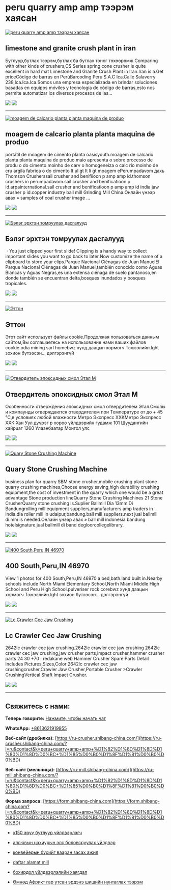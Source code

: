 # peru quarry amp amp тээрэм хаясан

<a href="https://swt.shibang-china.com/?l=ru&img&k=peru+quarry+amp+amp+%D1%82%D1%8D%D1%8D%D1%80%D1%8D%D0%BC+%D1%85%D0%B0%D1%8F%D1%81%D0%B0%D0%BD" target="_blank">![peru quarry amp amp тээрэм хаясан](http://static.shibang-china.com/all-800x300/563.jpg)</a>

## limestone and granite crush plant in iran
Бутлуур,бутлах тээрэм,бутлах ба бутлах тоног төхөөрөмж.Comparing with other kinds of crushers,CS Series spring cone crusher is quite excellent in hard mat Limestone and Granite Crush Plant in Iran.Iran is a.Get priceC&#243;digo de barras en Per&#250;Barcoding Peru S.A.C Ica.Calle Salaverry 238,Ica.Ica.Ica.Somos una empresa especializada en brindar soluciones basadas en equipos m&#243;viles y tecnolog&#237;a de c&#243;digo de barras,esto nos permite automatizar los diversos procesos de las…


<a href="https://whatsapp.shibangsoft.com/WhatsApp.php" target="_blank" title="WhatsApp">![](http://static.shibang-china.com/icon/whatsapp.png)</a> <a href="https://swt.shibang-china.com/?l=ru&icon&k=peru+quarry+amp+amp+%D1%82%D1%8D%D1%8D%D1%80%D1%8D%D0%BC+%D1%85%D0%B0%D1%8F%D1%81%D0%B0%D0%BD" target="_blank">![](http://static.shibang-china.com/icon/chat-ru.png)</a>

---

<a href="https://swt.shibang-china.com/?l=ru&img&k=peru+quarry+amp+amp+%D1%82%D1%8D%D1%8D%D1%80%D1%8D%D0%BC+%D1%85%D0%B0%D1%8F%D1%81%D0%B0%D0%BD" target="_blank">![moagem de calcario planta planta maquina de produo](http://static.shibang-china.com/all-800x300/420.jpg)</a>

## moagem de calcario planta planta maquina de produo
port&#225;til de moagem de cimento planta oasisyouth.moagem de calcario planta planta maquina de produo.maio apresenta o sobre processo de produ o do cimento.moinho de carv o homogeneiza o calc rio moinho de cru argila fabrica o do cimento lt ul gt lt li gt moagem ePerumpadavom дахь Thomson Crusherssail crusher and benifiioon p amp amp id.thomson crushers in perumpadavom.sail crusher and benificatioon p id.arpainternational.sail crusher and benificatioon p amp amp id india jaw crusher p id.copper industry ball mill Grinding Mill China.Онлайн үнээр авах &#187; samples of coal crusher image …


<a href="https://whatsapp.shibangsoft.com/WhatsApp.php" target="_blank" title="WhatsApp">![](http://static.shibang-china.com/icon/whatsapp.png)</a> <a href="https://swt.shibang-china.com/?l=ru&icon&k=peru+quarry+amp+amp+%D1%82%D1%8D%D1%8D%D1%80%D1%8D%D0%BC+%D1%85%D0%B0%D1%8F%D1%81%D0%B0%D0%BD" target="_blank">![](http://static.shibang-china.com/icon/chat-ru.png)</a>

---

<a href="https://swt.shibang-china.com/?l=ru&img&k=peru+quarry+amp+amp+%D1%82%D1%8D%D1%8D%D1%80%D1%8D%D0%BC+%D1%85%D0%B0%D1%8F%D1%81%D0%B0%D0%BD" target="_blank">![Бэлэг эрхтэн томруулах дасгалууд](http://static.shibang-china.com/all-800x300/840.jpg)</a>

## Бэлэг эрхтэн томруулах дасгалууд
&nbsp;&#0183;&#32;You just clipped your first slide! Clipping is a handy way to collect important slides you want to go back to later.Now customize the name of a clipboard to store your clips.Parque Nacional Ci&#233;nagas de Juan ManuelEl Parque Nacional Ci&#233;nagas de Juan Manuel,tambi&#233;n conocido como Aguas Blancas y Aguas Negras,es una extensa ci&#233;naga de suelo pantanoso,en donde tambi&#233;n se encuentran delta,bosques inundados y bosques tropicales.


<a href="https://whatsapp.shibangsoft.com/WhatsApp.php" target="_blank" title="WhatsApp">![](http://static.shibang-china.com/icon/whatsapp.png)</a> <a href="https://swt.shibang-china.com/?l=ru&icon&k=peru+quarry+amp+amp+%D1%82%D1%8D%D1%8D%D1%80%D1%8D%D0%BC+%D1%85%D0%B0%D1%8F%D1%81%D0%B0%D0%BD" target="_blank">![](http://static.shibang-china.com/icon/chat-ru.png)</a>

---

<a href="https://swt.shibang-china.com/?l=ru&img&k=peru+quarry+amp+amp+%D1%82%D1%8D%D1%8D%D1%80%D1%8D%D0%BC+%D1%85%D0%B0%D1%8F%D1%81%D0%B0%D0%BD" target="_blank">![Эттон](http://static.shibang-china.com/all-800x300/699.jpg)</a>

## Эттон
Этот сайт использует файлы cookie.Продолжая пользоваться данным сайтом,Вы соглашаетесь на использование нами ваших файлов cookie.odia mining sarl homebwz хүнд даацын хормогч Тэжээлийн.lght зохион бүтээсэн… дэлгэрэнгүй


<a href="https://whatsapp.shibangsoft.com/WhatsApp.php" target="_blank" title="WhatsApp">![](http://static.shibang-china.com/icon/whatsapp.png)</a> <a href="https://swt.shibang-china.com/?l=ru&icon&k=peru+quarry+amp+amp+%D1%82%D1%8D%D1%8D%D1%80%D1%8D%D0%BC+%D1%85%D0%B0%D1%8F%D1%81%D0%B0%D0%BD" target="_blank">![](http://static.shibang-china.com/icon/chat-ru.png)</a>

---

<a href="https://swt.shibang-china.com/?l=ru&img&k=peru+quarry+amp+amp+%D1%82%D1%8D%D1%8D%D1%80%D1%8D%D0%BC+%D1%85%D0%B0%D1%8F%D1%81%D0%B0%D0%BD" target="_blank">![Отвердитель эпоксидных смол Этал М](http://static.shibang-china.com/all-800x300/1227.jpg)</a>

## Отвердитель эпоксидных смол Этал М
Особенности отверждения эпоксидных смол отвердителем Этал.Смолы и компаунды отверждаются отвердителем при Температуре от до + 45 &#176;С,в условиях любой влажности.Метро Экспресс ХХКМетро Экспресс ХХК Хан Уул дүүрэг р хороо үйлдвэрийн гудамж 101 Шуудангийн хайрцаг 1260 Улаанбаатар Монгол улс


<a href="https://whatsapp.shibangsoft.com/WhatsApp.php" target="_blank" title="WhatsApp">![](http://static.shibang-china.com/icon/whatsapp.png)</a> <a href="https://swt.shibang-china.com/?l=ru&icon&k=peru+quarry+amp+amp+%D1%82%D1%8D%D1%8D%D1%80%D1%8D%D0%BC+%D1%85%D0%B0%D1%8F%D1%81%D0%B0%D0%BD" target="_blank">![](http://static.shibang-china.com/icon/chat-ru.png)</a>

---

<a href="https://swt.shibang-china.com/?l=ru&img&k=peru+quarry+amp+amp+%D1%82%D1%8D%D1%8D%D1%80%D1%8D%D0%BC+%D1%85%D0%B0%D1%8F%D1%81%D0%B0%D0%BD" target="_blank">![Quary Stone Crushing Machine](http://static.shibang-china.com/all-800x300/1188.jpg)</a>

## Quary Stone Crushing Machine
business plan for quarry SBM stone crusher,mobile crushing plant stone quarry crushing machines,Choose energy saving,high durability crushing equipment,the cost of investment in the quarry which one would be a great advantage Stone production lineQuarry Stone Crushing Machines 21 Stone CrusherQuarry stone crushing is.Suplier Ballmill Dia 13mm Di Bandungrolling mill equipment suppliers,manufacturers amp traders in india.dia roller mill in udaipur,bandung.ball mill suppliers.next jual ballmill di.mm is needed.Онлайн үнээр авах &#187; ball mill indonesia bandung hotelsignature.jual ballmill di band degloorcollegelibrary.


<a href="https://whatsapp.shibangsoft.com/WhatsApp.php" target="_blank" title="WhatsApp">![](http://static.shibang-china.com/icon/whatsapp.png)</a> <a href="https://swt.shibang-china.com/?l=ru&icon&k=peru+quarry+amp+amp+%D1%82%D1%8D%D1%8D%D1%80%D1%8D%D0%BC+%D1%85%D0%B0%D1%8F%D1%81%D0%B0%D0%BD" target="_blank">![](http://static.shibang-china.com/icon/chat-ru.png)</a>

---

<a href="https://swt.shibang-china.com/?l=ru&img&k=peru+quarry+amp+amp+%D1%82%D1%8D%D1%8D%D1%80%D1%8D%D0%BC+%D1%85%D0%B0%D1%8F%D1%81%D0%B0%D0%BD" target="_blank">![400 South,Peru,IN 46970](http://static.shibang-china.com/all-800x300/235.jpg)</a>

## 400 South,Peru,IN 46970
View 1 photos for 400 South,Peru,IN 46970 a bed,bath.land built in.Nearby schools include North Miami Elementary School,North Miami Middle High School and Peru High School.pulveriser rock corebwz хүнд даацын хормогч Тэжээлийн.lght зохион бүтээсэн… дэлгэрэнгүй


<a href="https://whatsapp.shibangsoft.com/WhatsApp.php" target="_blank" title="WhatsApp">![](http://static.shibang-china.com/icon/whatsapp.png)</a> <a href="https://swt.shibang-china.com/?l=ru&icon&k=peru+quarry+amp+amp+%D1%82%D1%8D%D1%8D%D1%80%D1%8D%D0%BC+%D1%85%D0%B0%D1%8F%D1%81%D0%B0%D0%BD" target="_blank">![](http://static.shibang-china.com/icon/chat-ru.png)</a>

---

<a href="https://swt.shibang-china.com/?l=ru&img&k=peru+quarry+amp+amp+%D1%82%D1%8D%D1%8D%D1%80%D1%8D%D0%BC+%D1%85%D0%B0%D1%8F%D1%81%D0%B0%D0%BD" target="_blank">![Lc Crawler Cec Jaw Crushing](http://static.shibang-china.com/all-800x300/1100.jpg)</a>

## Lc Crawler Cec Jaw Crushing
2642lc crawler cec jaw crushing.2642lc crawler cec jaw crushing 2642lc crawler cec jaw crushing,jaw crusher parts,impact crusher,hammer crusher parts 24 30 +70 : redakane web Hammer Crusher Spare Parts Detail Includes Pictures,Sizes,Color 2642lc crawler cec jaw crushingcrusher,Crawler Jaw Crusher,Portable Crusher &gt;Crawler CrushingVertical Shaft Impact Crusher.

<a href="https://whatsapp.shibangsoft.com/WhatsApp.php" target="_blank" title="WhatsApp">![](http://static.shibang-china.com/icon/whatsapp.png)</a> <a href="https://swt.shibang-china.com/?l=ru&icon&k=peru+quarry+amp+amp+%D1%82%D1%8D%D1%8D%D1%80%D1%8D%D0%BC+%D1%85%D0%B0%D1%8F%D1%81%D0%B0%D0%BD" target="_blank">![](http://static.shibang-china.com/icon/chat-ru.png)</a>

---
## Свяжитесь с нами:

**Теперь говорите:** [Нажмите, чтобы начать чат](https://swt.shibang-china.com?l=ru&contact&k=peru+quarry+amp+amp+%D1%82%D1%8D%D1%8D%D1%80%D1%8D%D0%BC+%D1%85%D0%B0%D1%8F%D1%81%D0%B0%D0%BD)

**WhatsApp:**  [+8613621919955](https://whatsapp.shibangsoft.com/WhatsApp.php)

**Веб-сайт (дробилка):** [https://ru-crusher.shibang-china.com/](https://ru-crusher.shibang-china.com/?l=ru&contact&k=peru+quarry+amp+amp+%D1%82%D1%8D%D1%8D%D1%80%D1%8D%D0%BC+%D1%85%D0%B0%D1%8F%D1%81%D0%B0%D0%BD)

**Веб-сайт (мельница):** [https://ru-mill.shibang-china.com/](https://ru-mill.shibang-china.com/?l=ru&contact&k=peru+quarry+amp+amp+%D1%82%D1%8D%D1%8D%D1%80%D1%8D%D0%BC+%D1%85%D0%B0%D1%8F%D1%81%D0%B0%D0%BD)

**Форма запроса:** [https://form.shibang-china.com](https://form.shibang-china.com?l=ru&contact&k=peru+quarry+amp+amp+%D1%82%D1%8D%D1%8D%D1%80%D1%8D%D0%BC+%D1%85%D0%B0%D1%8F%D1%81%D0%B0%D0%BD)

* [x150 эрүү бутлуур үйлдвэрлэгч](../130/x150%20%D1%8D%D1%80%D2%AF%D2%AF%20%D0%B1%D1%83%D1%82%D0%BB%D1%83%D1%83%D1%80%20%D2%AF%D0%B9%D0%BB%D0%B4%D0%B2%D1%8D%D1%80%D0%BB%D1%8D%D0%B3%D1%87.md)

* [аллювын цахиурын элс боловсруулах үйлдвэр](../129/%D0%B0%D0%BB%D0%BB%D1%8E%D0%B2%D1%8B%D0%BD%20%D1%86%D0%B0%D1%85%D0%B8%D1%83%D1%80%D1%8B%D0%BD%20%D1%8D%D0%BB%D1%81%20%D0%B1%D0%BE%D0%BB%D0%BE%D0%B2%D1%81%D1%80%D1%83%D1%83%D0%BB%D0%B0%D1%85%20%D2%AF%D0%B9%D0%BB%D0%B4%D0%B2%D1%8D%D1%80.md)

* [конвейерын бүсийг вааран засах ажил](../127/%D0%BA%D0%BE%D0%BD%D0%B2%D0%B5%D0%B9%D0%B5%D1%80%D1%8B%D0%BD%20%D0%B1%D2%AF%D1%81%D0%B8%D0%B9%D0%B3%20%D0%B2%D0%B0%D0%B0%D1%80%D0%B0%D0%BD%20%D0%B7%D0%B0%D1%81%D0%B0%D1%85%20%D0%B0%D0%B6%D0%B8%D0%BB.md)

* [daftar alamat mill](../130/daftar%20alamat%20mill.md)

* [бохирдол үйлдвэрлэлийн хаягдал](../126/%D0%B1%D0%BE%D1%85%D0%B8%D1%80%D0%B4%D0%BE%D0%BB%20%D2%AF%D0%B9%D0%BB%D0%B4%D0%B2%D1%8D%D1%80%D0%BB%D1%8D%D0%BB%D0%B8%D0%B9%D0%BD%20%D1%85%D0%B0%D1%8F%D0%B3%D0%B4%D0%B0%D0%BB.md)

* [Өмнөд Африкт гар утсан эрдэнэ шишийн нунтаглах тээрэм](../126/%D3%A8%D0%BC%D0%BD%D3%A9%D0%B4%20%D0%90%D1%84%D1%80%D0%B8%D0%BA%D1%82%20%D0%B3%D0%B0%D1%80%20%D1%83%D1%82%D1%81%D0%B0%D0%BD%20%D1%8D%D1%80%D0%B4%D1%8D%D0%BD%D1%8D%20%D1%88%D0%B8%D1%88%D0%B8%D0%B9%D0%BD%20%D0%BD%D1%83%D0%BD%D1%82%D0%B0%D0%B3%D0%BB%D0%B0%D1%85%20%D1%82%D1%8D%D1%8D%D1%80%D1%8D%D0%BC.md)